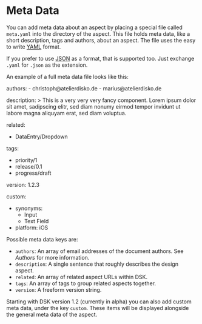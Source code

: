# Meta Data

You can add meta data about an aspect by placing  a special file called `meta.yaml` into the directory of the aspect. This file holds meta data, like a short description, tags and authors, about an aspect. The file uses the easy to write  [YAML](https://www.youtube.com/watch?v=W3tQPk8DNbk)  format.

<Banner title="Note" type="important">If you prefer to use  <a href="https://www.json.org/">JSON</a> as a format, that is supported too. Just exchange <code>.yaml</code> for <code>.json</code> as the extension.</Banner>

An example of a full meta data file looks like this:

<CodeBlock title="meta.yaml">
authors:
  - christoph@atelierdisko.de
  - marius@atelierdisko.de

description: >
  This is a very very very fancy component. Lorem ipsum dolor sit amet,
  sadipscing elitr, sed diam nonumy eirmod tempor invidunt ut labore
  magna aliquyam erat, sed diam voluptua.

related:
  - DataEntry/Dropdown

tags:  
  - priority/1
  - release/0.1
  - progress/draft

version: 1.2.3

custom:
  - synonyms:
    - Input
    - Text Field
  - platform: iOS
</CodeBlock>

Possible meta data keys are:
* `authors`: An array of email addresses of the document authors. See _Authors_ for more information.
* `description`: A single sentence that roughly describes the design aspect.
* `related`: An array of related aspect URLs within DSK.
* `tags`: An array of tags to group related aspects together.
* `version`: A freeform version string.

Starting with DSK version 1.2 (currently in alpha) you can also add custom meta data, under the key `custom`. These items will be displayed alongside the general meta data of the aspect.
